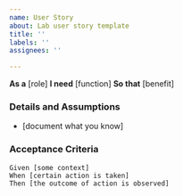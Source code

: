 ```yaml
---
name: User Story
about: Lab user story template
title: ''
labels: ''
assignees: ''

---
```


**As a** [role]
**I need** [function]
**So that** [benefit]
   
### Details and Assumptions
* [document what you know]
   
### Acceptance Criteria
   
```gherkin
Given [some context]
When [certain action is taken]
Then [the outcome of action is observed]
```
